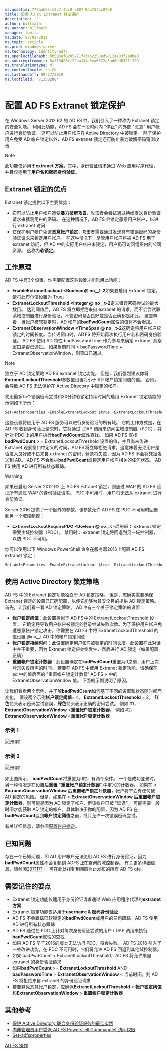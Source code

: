 ```yaml
---
ms.assetid: 777aab65-c9c7-4dc9-a807-9ab73fac87b8
title: 配置 AD FS Extranet 锁定保护
description: ''
author: billmath
ms.author: billmath
manager: femila
ms.date: 02/01/2019
ms.topic: article
ms.prod: windows-server
ms.technology: identity-adfs
ms.openlocfilehash: bb5958f8205271fe3ab2258ed9812ae03f2a0be0
ms.sourcegitcommit: 6aff3d88ff22ea141a6ea6572a5ad8dd6321f199
ms.translationtype: MT
ms.contentlocale: zh-CN
ms.lasthandoff: 09/27/2019
ms.locfileid: "71358208"
---
```

# <a name="configure-ad-fs-extranet-lockout-protection"></a>配置 AD FS Extranet 锁定保护

在 Windows Server 2012 R2 的 AD FS 中，我们引入了一种称为 Extranet 锁定的安全功能。  利用此功能，AD FS 会在一段时间内 "停止" 向外部 "恶意" 用户帐户进行身份验证。  这可以防止用户帐户在 Active Directory 中被锁定。  除了保护用户免受 AD 帐户锁定以外，AD FS extranet 锁定还可防止暴力破解密码猜测攻击

> [!NOTE]
> 此功能仅适用于**extranet 方案**，其中，身份验证请求通过 Web 应用程序代理，并且仅适用于**用户名和密码身份验证**。

## <a name="advantages-of-extranet-lockout"></a>Extranet 锁定的优点
Extranet 锁定提供以下主要优势：
- 它可以防止用户帐户遭受**暴力破解攻击**，攻击者会尝试通过持续发送身份验证请求来猜测用户的密码。 在这种情况下，AD FS 会锁定恶意用户帐户，以进行 extranet 访问
- 它保护用户帐户免遭**恶意帐户锁定**，攻击者需要通过发送具有错误密码的身份验证请求来锁定用户帐户。 在这种情况下，尽管用户帐户将被 AD FS 用于 extranet 访问，但 AD 中的实际用户帐户未锁定，用户仍可访问组织内的公司资源。 这称为**软锁定**。

## <a name="how-it-works"></a>工作原理
AD FS 中有3个设置，你需要配置这些设置才能启用此功能： 
- **EnableExtranetLockout &lt;Boolean @ no__t-2**如果要启用 Extranet 锁定，请将此布尔值设置为 True。
- **ExtranetLockoutThreshold &lt;Integer @ no__t-2**定义错误密码尝试的最大数目。 达到阈值后，AD FS 将立即拒绝来自 extranet 的请求，而不会尝试联系域控制器进行身份验证，不管密码是否良好或是否正确都是如此。 这意味着，当帐户被软锁定时，AD 帐户的**badPwdCount**属性的值将不会增加。
- **ExtranetObservationWindow &lt;TimeSpan @ no__t-2**这确定将用户帐户软锁定的时间长度。当传递窗口时，AD FS 将开始再次执行用户名和密码身份验证。 AD FS 使用 AD 特性 badPasswordTime 作为参考来确定 extranet 观察窗口是否已通过。 如果当前时间 > badPasswordTime + ExtranetObservationWindow，则窗口已通过。 

> [!NOTE]
> 独立于 AD 锁定策略 AD FS extranet 锁定功能。 但是，我们强烈建议你将**ExtranetLockoutThreshold**参数值设置为小于 AD 帐户锁定阈值的值。 否则，会导致 AD FS 无法保护在 Active Directory 中锁定的帐户。 

使用最多15个错误密码尝试和30分钟软锁定持续时间的启用 Extranet 锁定功能的示例如下所示：

```powershell
Set-AdfsProperties -EnableExtranetLockout $true -ExtranetLockoutThreshold 15 -ExtranetObservationWindow (new-timespan -Minutes 30)
```

这些设置将应用于 AD FS 服务可以进行身份验证的所有域。 它的工作方式是，在 AD FS 收到身份验证请求时，它将通过 LDAP 调用来访问主域控制器（PDC），并针对 PDC 上的用户执行**badPwdCount**属性查找。 如果 AD FS 查找**badPwdCount** > = ExtranetLockoutThreshold 设置的值，并且尚未传递 Extranet 观察窗口中定义的时间，AD FS 将立即拒绝请求，这意味着无论用户是否进入良好或不良来自 extranet 的密码，登录将失败，因为 AD FS 不会将凭据发送到 AD。 AD FS 不会维护**badPwdCount**或锁定用户帐户相关的任何状态。 AD FS 使用 AD 进行所有状态跟踪。 

> [!warning]
> 如果已启用 Server 2012 R2 上 AD FS Extranet 锁定，则通过 WAP 的 AD FS 验证所有通过 WAP 的身份验证请求。 PDC 不可用时，用户将无法从 extranet 进行身份验证。

Server 2016 提供了一个额外的参数，该参数允许 AD FS 在 PDC 不可用时回退到另一个域控制器：

- **ExtranetLockoutRequirePDC &lt;Boolean @ no__t** -启用后： extranet 锁定需要主域控制器（PDC）。 禁用时： extranet 锁定将回退到另一域控制器，以防 PDC 不可用。

你可以使用以下 Windows PowerShell 命令在服务器2016上配置 AD FS extranet 锁定：

```powershell
Set-AdfsProperties -EnableExtranetLockout $true -ExtranetLockoutThreshold 15 -ExtranetObservationWindow (new-timespan -Minutes 30) -ExtranetLockoutRequirePDC $false
```

## <a name="working-with-the-active-directory-lockout-policy"></a>使用 Active Directory 锁定策略
AD FS 中的 Extranet 锁定功能独立于 AD 锁定策略。 但是，您确实需要确保 Extranet 锁定的设置已正确配置，以便它能够为其安全目的提供 AD 锁定策略。
首先，让我们看一看 AD 锁定策略。 AD 中有三个关于锁定策略的设置：
- **帐户锁定阈值**：此设置类似于 AD FS 中的 ExtranetLockoutThreshold 设置。 它确定将导致用户帐户被锁定的登录尝试失败次数。为了保护用户帐户免遭恶意帐户锁定攻击，你需要在 AD FS 中将 ExtranetLockoutThreshold 的值设置 @no__t AD 中的帐户锁定阈值
- **帐户锁定持续时间**：此设置确定用户帐户被锁定的时间长度。此设置在此对话中并不重要，因为 Extranet 锁定应始终发生，然后进行 AD 锁定（如果配置正确）
- **重置帐户锁定计数器**：此设置确定在**badPwdCount**重置为0之前，用户上次登录失败所需的时间。 若要在 AD FS 中使用 Extranet 锁定功能，请确保在 ad 中的值后面的 "重置帐户锁定计数器" AD FS &gt; 中的 ExtranetObservationWindow 值。 下面的示例说明了原因。  

让我们看看两个示例，并了解**badPwdCount**如何基于不同的设置和状态随时间而变化。 假设两个示例**帐户锁定阈值**= 4， **ExtranetLockoutThreshold** = 2。 **红色**箭头表示密码尝试错误，**绿色**箭头表示正确的密码尝试。 例如 #1， **ExtranetObservationWindow** &gt;**重置帐户锁定计数器**。 例如 #2， **ExtranetObservationWindow** &lt;**重置帐户锁定计数器**。 

### <a name="example-1"></a>示例 1
![示例1](media/Configure-AD-FS-Extranet-Lockout-Protection/one.png)

### <a name="example-2"></a>示例 2
![示例1](media/Configure-AD-FS-Extranet-Lockout-Protection/two.png)

如上图所示， **badPwdCount**将重置为0时，有两个条件。 一个是成功登录时。 另一种情况是在设置**后重置 "重置帐户锁定计数器**" 中定义的计数器。 如果在 &lt; **ExtranetObservationWindow** **后重置帐户锁定计数器**，帐户将不会有任何被 AD 锁定的风险。 但是，如果在 &gt; **ExtranetObservationWindow** **后重置帐户锁定计数器**，则可能是因为 AD 锁定了帐户，但该帐户已被 "延迟"。 可能需要一段时间才能获取 AD 锁定的帐户，具体取决于你的配置，因为 AD FS 在**badPwdCount**达到**帐户锁定阈值**之前，将只允许一次错误密码尝试。

有关详细信息，请参阅[配置帐户锁定](https://blogs.technet.microsoft.com/secguide/2014/08/13/configuring-account-lockout/)。 

## <a name="known-issues"></a>已知问题
存在一个已知问题，即 AD 用户帐户无法使用 AD FS 进行身份验证，因为**badPwdCount**属性不会复制到 ADFS 正在查询的域控制器。 有关更多详细信息，请参阅[2971171](https://support.microsoft.com/help/2971171/adfs-authentication-issue-for-active-directory-users-when-extranet-loc) 。 可在[此处](../deployment/updates-for-active-directory-federation-services-ad-fs.md)找到到目前为止发布的所有 AD FS qfe。

## <a name="key-points-to-remember"></a>需要记住的要点
- Extranet 锁定功能仅适用于身份验证请求通过 Web 应用程序代理的**extranet 方案**
- Extranet 锁定功能仅适用于**username & 密码身份验证**
- AD FS 不会跟踪已软锁定的**badPwdCount**或用户的任何跟踪。AD FS 使用 AD 进行所有状态跟踪
- AD FS 通过在 PDC 上针对每次身份验证尝试的用户 LDAP 调用来执行**badPwdCount**属性的查找  
- 如果 AD FS 早于2016的版本无法访问 PDC，将会失败。 AD FS 2016 引入了一些改进功能，在 PDC 不可用时，它们将允许 AD FS 回退到其他域控制器。 
- 如果 badPwdCount < ExtranetLockoutThreshold，AD FS 将允许来自 extranet 的身份验证请求 
- 如果**badPwdCount** >= **ExtranetLockoutThreshold** AND **badPasswordTime** + **ExtranetObservationWindow** < 当前时间，则 AD FS 将拒绝来自 extranet 的身份验证请求
- 若要避免恶意帐户锁定，应确保**ExtranetLockoutThreshold** < **帐户锁定阈值**和**ExtranetObservationWindow** > **重置帐户锁定计数器**


## <a name="additional-references"></a>其他参考  
- [保护 Active Directory 联合身份验证服务的最佳实践](../../ad-fs/deployment/best-practices-securing-ad-fs.md)
- [向非管理员用户委派 AD FS Powershell Commandlet 访问权限](delegate-ad-fs-pshell-access.md)
- [Set-adfsproperties](https://technet.microsoft.com/itpro/powershell/windows/adfs/set-adfsproperties)

[AD FS 操作](../../ad-fs/AD-FS-2016-Operations.md)

    
